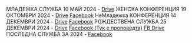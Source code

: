 МЛАДЕЖКА СЛУЖБА 10 МАЙ 2024 - [Drive](https://drive.google.com/drive/folders/1SA6RSnYkcn-ek4k-IXdGgGSSAgRuGV7r?usp=sharing)
ЖЕНСКА КОНФЕРЕНЦИЯ 19 ОКТОМВРИ 2024 - [Drive](https://drive.google.com/file/d/1-57YJb_rwfo6Sxf8WUeX1iS-vgyzn3nX/view?usp=drivesdk) [Facebook](https://www.facebook.com/share/v/Sa47cs7dGmq3jAg1/)
НеМладежка КОНФЕРЕНЦИЯ 14 ДЕКЕМВРИ 2024 - [Drive](https://drive.google.com/file/d/1-WLUsCT0F7kymn7eA7KqnWWGYoOkOK-H/view?usp=drivesdk) [Facebook](https://www.facebook.com/share/v/cs7AMojPxeuVJdiR/)
РОЖДЕСТВЕНА СЛУЖБА 25 ДЕКЕМВРИ 2024 -  [Drive](https://drive.google.com/file/d/1-Rk0B4EDuYgPoflzeWY5I66Mqg1TQOlW/view?usp=sharing) [Facebook (Тук е проповедта)](https://www.facebook.com/100064660753311/videos/505343595888162) [FB Drive](https://drive.google.com/file/d/1-a0XexopPFbSJ0CuPHk0Ia-2wHC4OP_x/view?usp=drive_link)
ПОСЛЕДНА СЛУЖБА ЗА 2024 - [Facebook](https://fb.watch/wLFFUlr_g-/)